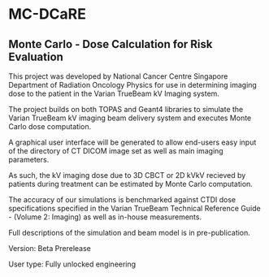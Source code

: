 # MC-DCaRE
## Monte Carlo - Dose Calculation for Risk Evaluation

This project was developed by National Cancer Centre Singapore Department of Radiation Oncology Physics for use in determining imaging dose to the patient in the Varian TrueBeam kV Imaging system. 

The project builds on both TOPAS and Geant4 libraries to simulate the Varian TrueBeam kV imaging beam delivery system and executes Monte Carlo dose computation. 

A graphical user interface will be generated to allow end-users easy input of the directory of CT DICOM image set as well as main imaging parameters. 

As such, the kV imaging dose due to 3D CBCT or 2D kVkV recieved by patients during treatment can be estimated by Monte Carlo computation. 

The accuracy of our simulations is benchmarked against CTDI dose specifications specified in the Varian TrueBeam Technical Reference Guide - (Volume 2: Imaging) as well as in-house measurements.

Full descriptions of the simulation and beam model is in pre-publication. 

Version: Beta Prerelease 

User type: Fully unlocked engineering   
